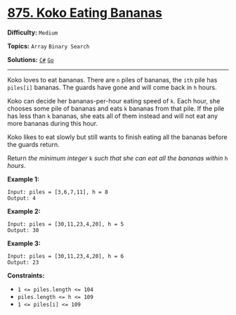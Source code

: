 # [875. Koko Eating Bananas](https://leetcode.com/problems/koko-eating-bananas/)

**Difficulty:** `Medium`

**Topics:** `Array` `Binary Search`

**Solutions:** [`C#`](../../src/csharp/challenges/Problems/KokoEatingBananas.cs) [`Go`](../../src/go/challenges/problems/koko_eating_bananas_test.go)

---

Koko loves to eat bananas. There are `n` piles of bananas, the `ith` pile has `piles[i]` bananas. The guards have gone and will come back in `h` hours.

Koko can decide her bananas-per-hour eating speed of `k`. Each hour, she chooses some pile of bananas and eats `k` bananas from that pile. If the pile has less than `k` bananas, she eats all of them instead and will not eat any more bananas during this hour.

Koko likes to eat slowly but still wants to finish eating all the bananas before the guards return.

Return *the minimum integer* `k` *such that she can eat all the bananas within* `h` *hours*.

**Example 1:**

```
Input: piles = [3,6,7,11], h = 8
Output: 4
```

**Example 2:**

```
Input: piles = [30,11,23,4,20], h = 5
Output: 30
```

**Example 3:**

```
Input: piles = [30,11,23,4,20], h = 6
Output: 23
```

**Constraints:**

* `1 <= piles.length <= 104`
* `piles.length <= h <= 109`
* `1 <= piles[i] <= 109`